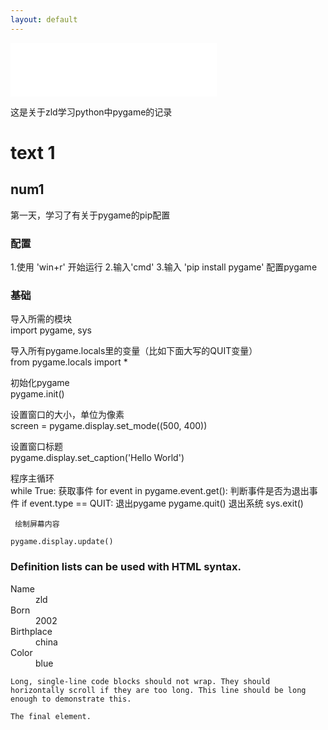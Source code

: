 ```yaml
---
layout: default
---
```

<iframe frameborder="no" border="0" marginwidth="0" marginheight="0" width=330 height=86 src="//music.163.com/outchain/player?type=2&id=1387581250&auto=1&height=66"></iframe>

这是关于zld学习python中pygame的记录

# text 1
## num1
第一天，学习了有关于pygame的pip配置
### 配置

1.使用 'win+r' 开始运行
2.输入'cmd'
3.输入 'pip install pygame' 配置pygame
### 基础

导入所需的模块  
import pygame, sys  

导入所有pygame.locals里的变量（比如下面大写的QUIT变量）  
from pygame.locals import *  

初始化pygame  
pygame.init()   

设置窗口的大小，单位为像素   
screen = pygame.display.set_mode((500, 400))   

设置窗口标题  
pygame.display.set_caption('Hello World')   

程序主循环  
while True:
    获取事件
    for event in pygame.event.get():
        判断事件是否为退出事件
        if event.type == QUIT:
            退出pygame
            pygame.quit()
            退出系统
            sys.exit()

     绘制屏幕内容

    pygame.display.update()



### Definition lists can be used with HTML syntax.

<dl>
<dt>Name</dt>
<dd>zld</dd>
<dt>Born</dt>
<dd>2002</dd>
<dt>Birthplace</dt>
<dd>china</dd>
<dt>Color</dt>
<dd>blue</dd>
</dl>

```
Long, single-line code blocks should not wrap. They should horizontally scroll if they are too long. This line should be long enough to demonstrate this.
```

```
The final element.
```
